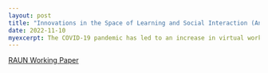 ```yaml
---
layout: post
title: "Innovations in the Space of Learning and Social Interaction (Anna Arias-Duart and Chelsea Couture)"
date: 2022-11-10
myexcerpt: The COVID-19 pandemic has led to an increase in virtual work and learning environments.
---
```


[RAUN Working Paper](http://www.ra-un.org/uploads/4/7/5/4/47544571/group_15_unhcr_2021_raun_final_paper.pdf)

<object data="/images/group_15_unhcr_2021_raun_final_paper.pdf" width="1000" height="1000" type='application/pdf'></object>
